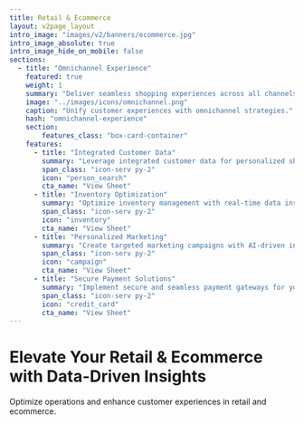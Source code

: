 ```yaml
---
title: Retail & Ecommerce
layout: v2page_layout
intro_image: "images/v2/banners/ecommerce.jpg"
intro_image_absolute: true
intro_image_hide_on_mobile: false
sections:
  - title: "Omnichannel Experience"
    featured: true
    weight: 1
    summary: "Deliver seamless shopping experiences across all channels."
    image: "../images/icons/omnichannel.png"
    caption: "Unify customer experiences with omnichannel strategies."
    hash: "omnichannel-experience"
    section:
        features_class: "box-card-container"
    features:
      - title: "Integrated Customer Data"
        summary: "Leverage integrated customer data for personalized shopping experiences."
        span_class: "icon-serv py-2"
        icon: "person_search"
        cta_name: "View Sheet"
      - title: "Inventory Optimization"
        summary: "Optimize inventory management with real-time data insights."
        span_class: "icon-serv py-2"
        icon: "inventory"
        cta_name: "View Sheet"
      - title: "Personalized Marketing"
        summary: "Create targeted marketing campaigns with AI-driven insights."
        span_class: "icon-serv py-2"
        icon: "campaign"
        cta_name: "View Sheet"
      - title: "Secure Payment Solutions"
        summary: "Implement secure and seamless payment gateways for your customers."
        span_class: "icon-serv py-2"
        icon: "credit_card"
        cta_name: "View Sheet"
---
```


# Elevate Your Retail & Ecommerce with Data-Driven Insights

Optimize operations and enhance customer experiences in retail and ecommerce.